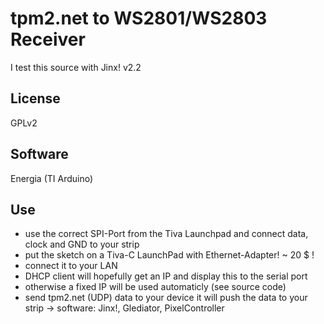 tpm2.net to WS2801/WS2803 Receiver
==============

I test this source with Jinx! v2.2

License
--------------
GPLv2

Software
--------------
Energia (TI Arduino)

Use
--------------
- use the correct SPI-Port from the Tiva Launchpad and connect data, clock and GND to your strip
- put the sketch on a Tiva-C LaunchPad with Ethernet-Adapter! ~ 20 $ !
- connect it to your LAN
- DHCP client will hopefully get an IP and display this to the serial port
- otherwise a fixed IP will be used automaticly (see source code)
- send tpm2.net (UDP) data to your device it will push the data to your strip -> software: Jinx!, Glediator, PixelController